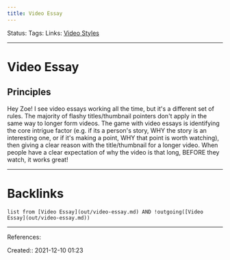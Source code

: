 ```yaml
---
title: Video Essay
---
```

Status: 
Tags: 
Links: [Video Styles](out/video-styles.md)
___
# Video Essay
## Principles
Hey Zoe! I see video essays working all the time, but it's a different set of rules. The majority of flashy titles/thumbnail pointers don't apply in the same way to longer form videos. The game with video essays is identifying the core intrigue factor (e.g. if its a person's story, WHY the story is an interesting one, or if it's making a point, WHY that point is worth watching), then giving a clear reason with the title/thumbnail for a longer video. When people have a clear expectation of why the video is that long, BEFORE they watch, it works great!
___
# Backlinks
```dataview
list from [Video Essay](out/video-essay.md) AND !outgoing([Video Essay](out/video-essay.md))
```
___
References:

Created:: 2021-12-10 01:23
